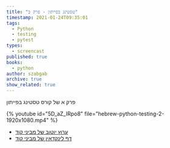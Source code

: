```yaml
---
title: "טסטינג בפייתון - פרק ב"
timestamp: 2021-01-24T09:35:01
tags:
  - Python
  - testing
  - pytest
types:
  - screencast
published: true
books:
  - python
author: szabgab
archive: true
show_related: true
---
```



פרק א של קורס טסטינג בפייתון


{% youtube id="5D_aZ_IRpo8" file="hebrew-python-testing-2-1920x1080.mp4" %}

* [ערוץ יוטוב של מביני קוד](/youtube)
* [דף לינקדאין של מביני קוד](/linkedin)

